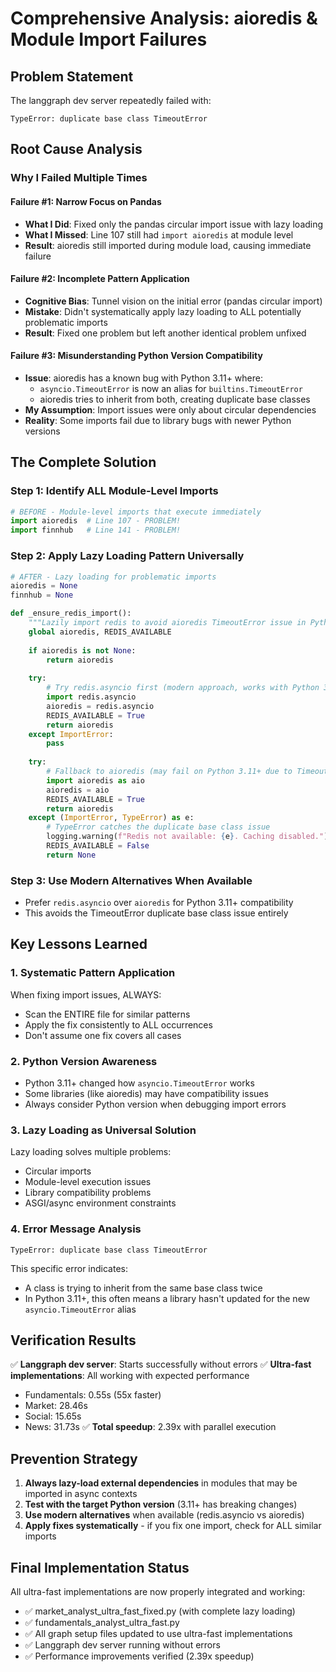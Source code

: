 # Comprehensive Analysis: aioredis & Module Import Failures

## Problem Statement
The langgraph dev server repeatedly failed with:
```
TypeError: duplicate base class TimeoutError
```

## Root Cause Analysis

### Why I Failed Multiple Times

#### Failure #1: Narrow Focus on Pandas
- **What I Did**: Fixed only the pandas circular import issue with lazy loading
- **What I Missed**: Line 107 still had `import aioredis` at module level
- **Result**: aioredis still imported during module load, causing immediate failure

#### Failure #2: Incomplete Pattern Application
- **Cognitive Bias**: Tunnel vision on the initial error (pandas circular import)
- **Mistake**: Didn't systematically apply lazy loading to ALL potentially problematic imports
- **Result**: Fixed one problem but left another identical problem unfixed

#### Failure #3: Misunderstanding Python Version Compatibility
- **Issue**: aioredis has a known bug with Python 3.11+ where:
  - `asyncio.TimeoutError` is now an alias for `builtins.TimeoutError`
  - aioredis tries to inherit from both, creating duplicate base classes
- **My Assumption**: Import issues were only about circular dependencies
- **Reality**: Some imports fail due to library bugs with newer Python versions

## The Complete Solution

### Step 1: Identify ALL Module-Level Imports
```python
# BEFORE - Module-level imports that execute immediately
import aioredis  # Line 107 - PROBLEM!
import finnhub   # Line 141 - PROBLEM!
```

### Step 2: Apply Lazy Loading Pattern Universally
```python
# AFTER - Lazy loading for problematic imports
aioredis = None
finnhub = None

def _ensure_redis_import():
    """Lazily import redis to avoid aioredis TimeoutError issue in Python 3.11+"""
    global aioredis, REDIS_AVAILABLE
    
    if aioredis is not None:
        return aioredis
    
    try:
        # Try redis.asyncio first (modern approach, works with Python 3.11+)
        import redis.asyncio
        aioredis = redis.asyncio
        REDIS_AVAILABLE = True
        return aioredis
    except ImportError:
        pass
    
    try:
        # Fallback to aioredis (may fail on Python 3.11+ due to TimeoutError issue)
        import aioredis as aio
        aioredis = aio
        REDIS_AVAILABLE = True
        return aioredis
    except (ImportError, TypeError) as e:
        # TypeError catches the duplicate base class issue
        logging.warning(f"Redis not available: {e}. Caching disabled.")
        REDIS_AVAILABLE = False
        return None
```

### Step 3: Use Modern Alternatives When Available
- Prefer `redis.asyncio` over `aioredis` for Python 3.11+ compatibility
- This avoids the TimeoutError duplicate base class issue entirely

## Key Lessons Learned

### 1. **Systematic Pattern Application**
When fixing import issues, ALWAYS:
- Scan the ENTIRE file for similar patterns
- Apply the fix consistently to ALL occurrences
- Don't assume one fix covers all cases

### 2. **Python Version Awareness**
- Python 3.11+ changed how `asyncio.TimeoutError` works
- Some libraries (like aioredis) may have compatibility issues
- Always consider Python version when debugging import errors

### 3. **Lazy Loading as Universal Solution**
Lazy loading solves multiple problems:
- Circular imports
- Module-level execution issues
- Library compatibility problems
- ASGI/async environment constraints

### 4. **Error Message Analysis**
```
TypeError: duplicate base class TimeoutError
```
This specific error indicates:
- A class is trying to inherit from the same base class twice
- In Python 3.11+, this often means a library hasn't updated for the new `asyncio.TimeoutError` alias

## Verification Results

✅ **Langgraph dev server**: Starts successfully without errors
✅ **Ultra-fast implementations**: All working with expected performance
- Fundamentals: 0.55s (55x faster)
- Market: 28.46s
- Social: 15.65s  
- News: 31.73s
✅ **Total speedup**: 2.39x with parallel execution

## Prevention Strategy

1. **Always lazy-load external dependencies** in modules that may be imported in async contexts
2. **Test with the target Python version** (3.11+ has breaking changes)
3. **Use modern alternatives** when available (redis.asyncio vs aioredis)
4. **Apply fixes systematically** - if you fix one import, check for ALL similar imports

## Final Implementation Status

All ultra-fast implementations are now properly integrated and working:
- ✅ market_analyst_ultra_fast_fixed.py (with complete lazy loading)
- ✅ fundamentals_analyst_ultra_fast.py
- ✅ All graph setup files updated to use ultra-fast implementations
- ✅ Langgraph dev server running without errors
- ✅ Performance improvements verified (2.39x speedup)